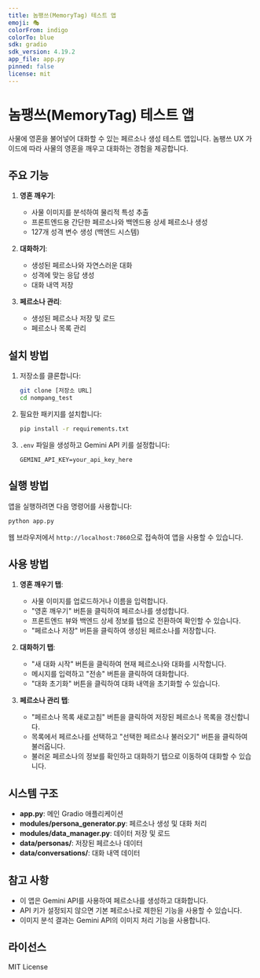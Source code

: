 ```yaml
---
title: 놈팽쓰(MemoryTag) 테스트 앱
emoji: 🎭
colorFrom: indigo
colorTo: blue
sdk: gradio
sdk_version: 4.19.2
app_file: app.py
pinned: false
license: mit
---
```


# 놈팽쓰(MemoryTag) 테스트 앱

사물에 영혼을 불어넣어 대화할 수 있는 페르소나 생성 테스트 앱입니다. 놈팽쓰 UX 가이드에 따라 사물의 영혼을 깨우고 대화하는 경험을 제공합니다.

## 주요 기능

1. **영혼 깨우기**: 
   - 사물 이미지를 분석하여 물리적 특성 추출
   - 프론트엔드용 간단한 페르소나와 백엔드용 상세 페르소나 생성
   - 127개 성격 변수 생성 (백엔드 시스템)

2. **대화하기**:
   - 생성된 페르소나와 자연스러운 대화
   - 성격에 맞는 응답 생성
   - 대화 내역 저장

3. **페르소나 관리**:
   - 생성된 페르소나 저장 및 로드
   - 페르소나 목록 관리

## 설치 방법

1. 저장소를 클론합니다:
   ```bash
   git clone [저장소 URL]
   cd nompang_test
   ```

2. 필요한 패키지를 설치합니다:
   ```bash
   pip install -r requirements.txt
   ```

3. `.env` 파일을 생성하고 Gemini API 키를 설정합니다:
   ```
   GEMINI_API_KEY=your_api_key_here
   ```

## 실행 방법

앱을 실행하려면 다음 명령어를 사용합니다:

```bash
python app.py
```

웹 브라우저에서 `http://localhost:7860`으로 접속하여 앱을 사용할 수 있습니다.

## 사용 방법

1. **영혼 깨우기 탭**:
   - 사물 이미지를 업로드하거나 이름을 입력합니다.
   - "영혼 깨우기" 버튼을 클릭하여 페르소나를 생성합니다.
   - 프론트엔드 뷰와 백엔드 상세 정보를 탭으로 전환하여 확인할 수 있습니다.
   - "페르소나 저장" 버튼을 클릭하여 생성된 페르소나를 저장합니다.

2. **대화하기 탭**:
   - "새 대화 시작" 버튼을 클릭하여 현재 페르소나와 대화를 시작합니다.
   - 메시지를 입력하고 "전송" 버튼을 클릭하여 대화합니다.
   - "대화 초기화" 버튼을 클릭하여 대화 내역을 초기화할 수 있습니다.

3. **페르소나 관리 탭**:
   - "페르소나 목록 새로고침" 버튼을 클릭하여 저장된 페르소나 목록을 갱신합니다.
   - 목록에서 페르소나를 선택하고 "선택한 페르소나 불러오기" 버튼을 클릭하여 불러옵니다.
   - 불러온 페르소나의 정보를 확인하고 대화하기 탭으로 이동하여 대화할 수 있습니다.

## 시스템 구조

- **app.py**: 메인 Gradio 애플리케이션
- **modules/persona_generator.py**: 페르소나 생성 및 대화 처리
- **modules/data_manager.py**: 데이터 저장 및 로드
- **data/personas/**: 저장된 페르소나 데이터
- **data/conversations/**: 대화 내역 데이터

## 참고 사항

- 이 앱은 Gemini API를 사용하여 페르소나를 생성하고 대화합니다.
- API 키가 설정되지 않으면 기본 페르소나로 제한된 기능을 사용할 수 있습니다.
- 이미지 분석 결과는 Gemini API의 이미지 처리 기능을 사용합니다.

## 라이선스

MIT License 
